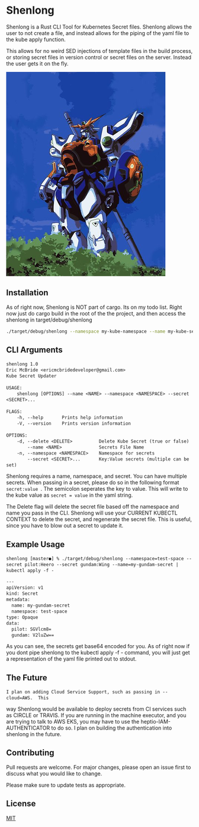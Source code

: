 # Shenlong
Shenlong is a Rust CLI Tool for Kubernetes Secret files. Shenlong allows the user to not create a file, and instead allows for the piping of the yaml file to the kube apply function.

This allows for no weird SED injections of template files in the build process,
or storing secret files in version control or secret files on the server.  Instead the user gets it on the fly.

![Shenlong](shenlong.jpg?raw=true "Shenlong")

## Installation
As of right now, Shenlong is NOT part of cargo.  Its on my todo list.  Right now just do cargo build in the root of the the project, and then access the shenlong in target/debug/shenlong
```bash
./target/debug/shenlong --namespace my-kube-namespace --name my-kube-secrets --secret FOO:BOI | kubectl apply -f -
```

## CLI Arguments
```
shenlong 1.0
Eric McBride <ericmcbridedeveloper@gmail.com>
Kube Secret Updater

USAGE:
    shenlong [OPTIONS] --name <NAME> --namespace <NAMESPACE> --secret <SECRET>...

FLAGS:
    -h, --help       Prints help information
    -V, --version    Prints version information

OPTIONS:
    -d, --delete <DELETE>          Delete Kube Secret (true or false)
        --name <NAME>              Secrets File Name
    -n, --namespace <NAMESPACE>    Namespace for secrets
        --secret <SECRET>...       Key:Value secrets (multiple can be set)
```

Shenlong requires a name, namespace, and secret.  You can have multiple secrets.  When passing in a secret, please do so in the following format ```secret:value ```.  The semicolon seperates the key to value.  This will write to the kube value as `secret = value` in the yaml string.

The Delete flag will delete the secret file based off the namespace and name
you pass in the CLI.  Shenlong will use your CURRENT KUBECTL CONTEXT to delete
the secret, and regenerate the secret file.  This is useful, since you have to
blow out a secret to update it.

## Example Usage
```
shenlong [master●] % ./target/debug/shenlong --namespace=test-space --secret pilot:Heero --secret gundam:Wing --name=my-gundam-secret | kubectl apply -f -
```

```
---
apiVersion: v1
kind: Secret
metadata:
  name: my-gundam-secret
  namespace: test-space
type: Opaque
data:
  pilot: SGVlcm8=
  gundam: V2luZw==
```

As you can see, the secrets get base64 encoded for you.  As of right now if you
dont pipe shenlong to the kubectl apply -f - command, you will just get a
representation of the yaml file printed out to stdout.

## The Future
    I plan on adding Cloud Service Support, such as passing in --cloud=AWS.  This
way Shenlong would be available to deploy secrets from CI services such as CIRCLE or
TRAVIS.  If you are running in the machine executor, and you are trying to talk
to AWS EKS, you may have to use the heptio-IAM-AUTHENTICATOR to do so.  I plan
on building the authentication into shenlong in the future.

## Contributing
Pull requests are welcome. For major changes, please open an issue first to discuss what you would like to change.

Please make sure to update tests as appropriate.

## License
[MIT](https://choosealicense.com/licenses/mit/)
